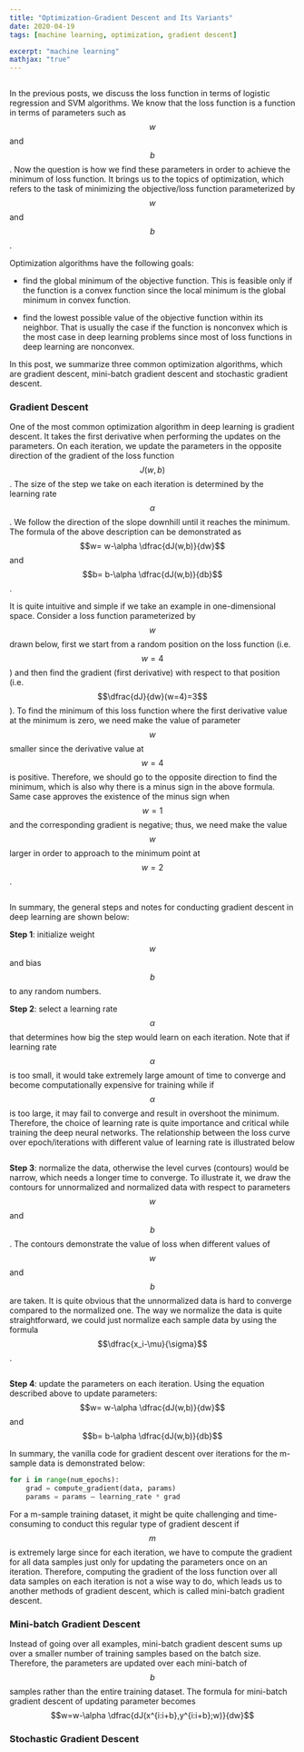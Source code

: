 ```yaml
---
title: "Optimization-Gradient Descent and Its Variants"
date: 2020-04-19
tags: [machine learning, optimization, gradient descent]

excerpt: "machine learning"
mathjax: "true"
---
```


<img src="{{ site.url }}{{ site.baseurl }}/images/loss_function/header_image.jpg" alt="">

In the previous posts, we discuss the loss function in terms of logistic regression and SVM algorithms. We know that the loss function is a function in terms of parameters such as $$w$$ and $$b$$. Now the question is how we find these parameters in order to achieve the minimum of loss function. It brings us to the topics of optimization, which refers to the task of minimizing the objective/loss function parameterized by $$w$$ and $$b$$.

Optimization algorithms have the following goals:

- find the global minimum of the objective function. This is feasible only if the function is a convex function since the local minimum is the global minimum in convex function.

- find the lowest possible value of the objective function within its neighbor. That is usually the case if the function is nonconvex which is the most case in deep learning problems since most of loss functions in deep learning are nonconvex.

In this post, we summarize three common optimization algorithms, which are gradient descent, mini-batch gradient descent and stochastic gradient descent.

### Gradient Descent

One of the most common optimization algorithm in deep learning is gradient descent. It takes the first derivative when performing the updates on the parameters. On each iteration, we update the parameters in the opposite direction of the gradient of the loss function $$J(w,b)$$. The size of the step we take on each iteration is determined by the learning rate $$\alpha$$. We follow the direction of the slope downhill until it reaches the minimum. The formula of the above description can be demonstrated as $$w= w-\alpha \dfrac{dJ(w,b)}{dw}$$ and $$b= b-\alpha \dfrac{dJ(w,b)}{db}$$.

It is quite intuitive and simple if we take an example in one-dimensional space. Consider a loss function parameterized by $$w$$ drawn below, first we start from a random position on the loss function (i.e. $$w=4$$) and then find the gradient (first derivative) with respect to that position (i.e. $$\dfrac{dJ}{dw}(w=4)=3$$). To find the minimum of this loss function where the first derivative value at the minimum is zero, we need make the value of parameter $$w$$ smaller since the derivative value at $$w=4$$ is positive. Therefore, we should go to the opposite direction to find the minimum, which is also why there is a minus sign in the above formula. Same case approves the existence of the minus sign when $$w=1$$ and the corresponding gradient is negative; thus, we need make the value $$w$$ larger in order to approach to the minimum point at $$w=2$$.

<img src="{{ site.url }}{{ site.baseurl }}/images/gradient descent/1-d_grad_example.PNG" alt="">

In summary, the general steps and notes for conducting gradient descent in deep learning are shown below:

**Step 1**: initialize weight $$w$$ and bias $$b$$ to any random numbers.

**Step 2**: select a learning rate $$\alpha$$ that determines how big the step would learn on each iteration. Note that if learning rate $$\alpha$$ is too small, it would take extremely large amount of time to converge and become computationally expensive for training while if $$\alpha$$ is too large, it may fail to converge and result in overshoot the minimum. Therefore, the choice of learning rate is quite importance and critical while training the deep neural networks. The relationship between the loss curve over epoch/iterations with different value of learning rate is illustrated below

<img src="{{ site.url }}{{ site.baseurl }}/images/gradient descent/learning_rate.PNG" alt="">

**Step 3**: normalize the data, otherwise the level curves (contours) would be narrow, which needs a longer time to converge. To illustrate it, we draw the contours for unnormalized and normalized data with respect to parameters $$w$$ and $$b$$. The contours demonstrate the value of loss when different values of $$w$$ and $$b$$ are taken. It is quite obvious that the unnormalized data is hard to converge compared to the normalized one. The way we normalize the data is quite straightforward, we could just normalize each sample data by using the formula $$\dfrac{x_i-\mu}{\sigma}$$.

<img src="{{ site.url }}{{ site.baseurl }}/images/gradient descent/normalized.PNG" alt="">

**Step 4**: update the parameters on each iteration. Using the equation described above to update parameters: $$w= w-\alpha \dfrac{dJ(w,b)}{dw}$$ and $$b= b-\alpha \dfrac{dJ(w,b)}{db}$$

In summary, the vanilla code for gradient descent over iterations for the m-sample data is demonstrated below:
```python
for i in range(num_epochs):
    grad = compute_gradient(data, params)
    params = params — learning_rate * grad
```

For a m-sample training dataset, it might be quite challenging and time-consuming to conduct this regular type of gradient descent if $$m$$ is extremely large since for each iteration, we have to compute the gradient for all data samples just only for updating the parameters once on an iteration. Therefore, computing the gradient of the loss function over all data samples on each iteration is not a wise way to do, which leads us to another methods of gradient descent, which is called mini-batch gradient descent.

### Mini-batch Gradient Descent
Instead of going over all examples, mini-batch gradient descent sums up over a smaller number of training samples based on the batch size. Therefore, the parameters are updated over each mini-batch of $$b$$ samples rather than the entire training dataset. The formula for mini-batch gradient descent of updating parameter becomes $$w=w-\alpha \dfrac{dJ(x^{i:i+b},y^{i:i+b};w)}{dw}$$

### Stochastic Gradient Descent
